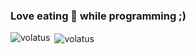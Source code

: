 ### Love eating 🍪 while programming ;)

<p><img align="left" src="https://github-readme-stats.vercel.app/api/top-langs?username=kruemelmann&show_icons=true&locale=en&layout=compact&theme=dracula" alt="volatus" /></p>

<p>&nbsp;<img align="center" src="https://github-readme-stats.vercel.app/api?username=kruemelmann&show_icons=true&locale=en&theme=dracula" alt="volatus" /></p>
